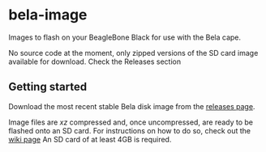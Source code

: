 # bela-image
Images to flash on your BeagleBone Black for use with the Bela cape.

No source code at the moment, only zipped versions of the SD card image available for download. Check the Releases section

## Getting started

Download the most recent stable Bela disk image from the [releases page](https://github.com/BelaPlatform/bela-image/releases).

Image files are *xz* compressed and, once uncompressed, are ready to be flashed onto an SD card.
For instructions on how to do so, check out the [wiki page](https://github.com/BelaPlatform/Bela/wiki/Manage-your-SD-card#flashing-the-bela-image)
An SD card of at least 4GB is required.
